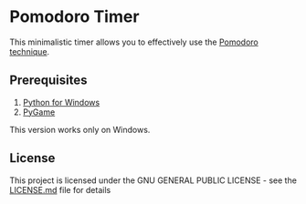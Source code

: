 # Pomodoro Timer
This minimalistic timer allows you to effectively use the [Pomodoro technique](https://en.wikipedia.org/wiki/Pomodoro_Technique).

## Prerequisites
1. [Python for Windows](https://www.python.org/downloads/windows/)
2. [PyGame](https://www.pygame.org/download.shtml)

This version works only on Windows.

## License
This project is licensed under the GNU GENERAL PUBLIC LICENSE - see the [LICENSE.md](https://github.com/McPig/pomodoro_timer/blob/master/LICENSE) file for details

